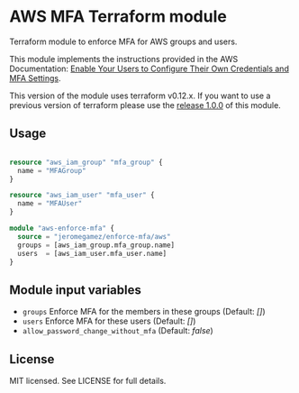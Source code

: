 # AWS MFA Terraform module

Terraform module to enforce MFA for AWS groups and users.

This module implements the instructions provided in the AWS Documentation: [Enable Your Users to Configure Their Own Credentials and MFA Settings](https://docs.aws.amazon.com/IAM/latest/UserGuide/tutorial_users-self-manage-mfa-and-creds.html).

This version of the module uses terraform v0.12.x. If you want to use a previous version of terraform please use the [release 1.0.0](https://registry.terraform.io/modules/jeromegamez/enforce-mfa/aws/1.0.0) of this module.

## Usage

```tf

resource "aws_iam_group" "mfa_group" {
  name = "MFAGroup"
}

resource "aws_iam_user" "mfa_user" {
  name = "MFAUser"
}

module "aws-enforce-mfa" {
  source = "jeromegamez/enforce-mfa/aws"
  groups = [aws_iam_group.mfa_group.name]
  users  = [aws_iam_user.mfa_user.name]
}
```

## Module input variables

- `groups` Enforce MFA for the members in these groups (Default: _[]_)
- `users` Enforce MFA for these users (Default: _[]_)
- `allow_password_change_without_mfa` (Default: _false_)

## License

MIT licensed. See LICENSE for full details.
